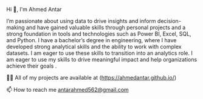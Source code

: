Hi 👋, I'm Ahmed Antar

I’m passionate about using data to drive insights and inform decision-making and have gained valuable skills through personal projects and a strong foundation in tools and technologies such as Power BI, Excel, SQL, and Python. I have a bachelor’s degree in engineering, where I have developed strong analytical skills and the ability to work with complex datasets. I am eager to use these skills to transition into an analytics role. I am eager to use my skills to drive meaningful impact and help organizations achieve their goals .


👨‍💻 All of my projects are available at (https://ahmedantar.github.io/)

📫 How to reach me antarahmed562@gmail.com

